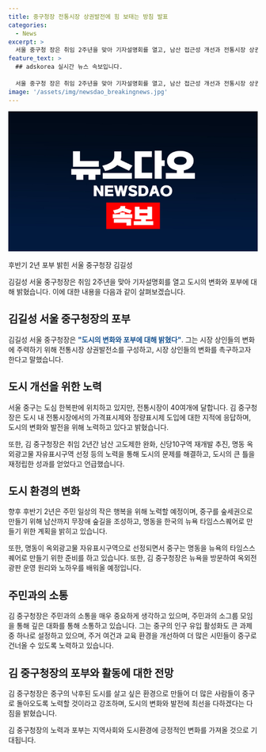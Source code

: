 ```yaml
---
title: 중구청장 전통시장 상권발전에 힘 보태는 방침 발표
categories:
  - News
excerpt: >
  서울 중구청 장은 취임 2주년을 맞아 기자설명회를 열고, 남산 접근성 개선과 전통시장 상권발전 등 주민의 작은 행복에 초점을 맞추겠다고 포부를 밝혔다. 중구의 남산 고도제한 완화와 명동 옥외광고물 자유표시구역 선정 등의 성과를 언급하며, 후반기에는 숲세권 조성과 명동을 한국의 뉴욕 타임스스퀘어로 만들기 위한 노력을 기울일 것이라고 전했다. 또한 주민들과의 소통과 공유를 통해 신뢰를 구축하고, 중구의 인구 유입을 활성화하는 데 주력할 계획을 밝혔다.
feature_text: >
  ## adskorea 실시간 뉴스 속보입니다.

  서울 중구청 장은 취임 2주년을 맞아 기자설명회를 열고, 남산 접근성 개선과 전통시장 상권발전 등 주민의 작은 행복에 초점을 맞추겠다고 포부를 밝혔다. 중구의 남산 고도제한 완화와 명동 옥외광고물 자유표시구역 선정 등의 성과를 언급하며, 후반기에는 숲세권 조성과 명동을 한국의 뉴욕 타임스스퀘어로 만들기 위한 노력을 기울일 것이라고 전했다. 또한 주민들과의 소통과 공유를 통해 신뢰를 구축하고, 중구의 인구 유입을 활성화하는 데 주력할 계획을 밝혔다.
image: '/assets/img/newsdao_breakingnews.jpg'
---
```


<p><img src="/assets/img/newsdao_breakingnews.jpg" alt="adskorea 속보" /></p>

<p>후반기 2년 포부 밝힌 서울 중구청장 김길성</p>

<p>김길성 서울 중구청장은 취임 2주년을 맞아 기자설명회를 열고 도시의 변화와 포부에 대해 밝혔습니다. 이에 대한 내용을 다음과 같이 살펴보겠습니다.</p>

<h2 data-ke-size="size26">김길성 서울 중구청장의 포부</h2>

<p>김길성 서울 중구청장은 <b><span style="color: #1a5490;">"도시의 변화와 포부에 대해 밝혔다"</span></b>. 그는 시장 상인들의 변화에 주력하기 위해 전통시장 상권발전소를 구성하고, 시장 상인들의 변화를 촉구하고자 한다고 말했습니다.</p>

<h2 data-ke-size="size26">도시 개선을 위한 노력</h2>

<p>서울 중구는 도심 한복판에 위치하고 있지만, 전통시장이 40여개에 달합니다. 김 중구청장은 도시 내 전통시장에서의 가격표시제와 정량표시제 도입에 대한 지적에 응답하며, 도시의 변화와 발전을 위해 노력하고 있다고 밝혔습니다.</p>

<p>또한, 김 중구청장은 취임 2년간 남산 고도제한 완화, 신당10구역 재개발 추진, 명동 옥외광고물 자유표시구역 선정 등의 노력을 통해 도시의 문제를 해결하고, 도시의 큰 틀을 재정립한 성과를 얻었다고 언급했습니다.</p>

<h2 data-ke-size="size26">도시 환경의 변화</h2>

<p>향후 후반기 2년은 주민 일상의 작은 행복을 위해 노력할 예정이며, 중구를 숲세권으로 만들기 위해 남산까지 무장애 숲길을 조성하고, 명동을 한국의 뉴욕 타임스스퀘어로 만들기 위한 계획을 밝히고 있습니다.</p>

<p>또한, 명동이 옥외광고물 자유표시구역으로 선정되면서 중구는 명동을 뉴욕의 타임스스퀘어로 만들기 위한 준비를 하고 있습니다. 또한, 김 중구청장은 뉴욕을 방문하여 옥외전광판 운영 원리와 노하우를 배워올 예정입니다.</p>

<h2 data-ke-size="size26">주민과의 소통</h2>

<p>김 중구청장은 주민과의 소통을 매우 중요하게 생각하고 있으며, 주민과의 소그룹 모임을 통해 깊은 대화를 통해 소통하고 있습니다. 그는 중구의 인구 유입 활성화도 큰 과제 중 하나로 설정하고 있으며, 주거 여건과 교육 환경을 개선하여 더 많은 시민들이 중구로 건너올 수 있도록 노력하고 있습니다.</p>

<h2 data-ke-size="size26">김 중구청장의 포부와 활동에 대한 전망</h2>

<p>김 중구청장은 중구의 낙후된 도시를 살고 싶은 환경으로 만들어 더 많은 사람들이 중구로 돌아오도록 노력할 것이라고 강조하며, 도시의 변화와 발전에 최선을 다하겠다는 다짐을 밝혔습니다.</p>

<p>김 중구청장의 노력과 포부는 지역사회와 도시환경에 긍정적인 변화를 가져올 것으로 기대됩니다.</p>

